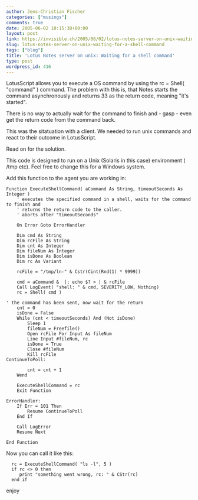 ```yaml
---
author: Jens-Christian Fischer
categories: ["musings"]
comments: true
date: 2005-06-02 10:15:38+00:00
layout: post
link: https://invisible.ch/2005/06/02/lotus-notes-server-on-unix-waiting-for-a-shell-command/
slug: lotus-notes-server-on-unix-waiting-for-a-shell-command
tags: ["blog"]
title: 'Lotus Notes server on unix: Waiting for a shell command'
type: post
wordpress_id: 416
---
```


LotusScript allows you to execute a OS command by using the rc = Shell( "command" ) command. The problem with this is, that Notes starts the command asynchronously and returns 33 as the return code, meaning "it's started". 

There is no way to actually wait for the command to finish and - gasp - even get the return code from the command back.

This was the sitatuation with a client. We needed to run unix commands and react to their outcome in LotusScript.

Read on for the solution.
<!-- more -->
This code is designed to run on a Unix (Solaris in this case) environment ( /tmp etc). Feel free to change this for a Windows system.

Add this function to the agent you are working in:

    
    
    Function ExecuteShellCommand( aCommand As String, timeoutSeconds As Integer )
    	' executes the specified command in a shell, waits for the command to finish and 
    	' returns the return code to the caller.
     	' aborts after "timeoutSeconds"
    	
    	On Error Goto ErrorHandler
    	
    	Dim cmd As String
    	Dim rcFile As String
    	Dim cnt As Integer
    	Dim fileNum As Integer
    	Dim isDone As Boolean
    	Dim rc As Variant
    	
    	rcFile = "/tmp/ln-" & Cstr(Cint(Rnd(1) * 9999))
    	
    	cmd = aCommand &  |; echo $? > | & rcFile 
    	Call LogEvent( "shell: " & cmd, SEVERITY_LOW, Nothing) 
    	rc = Shell( cmd )
    	
    ' the command has been sent, now wait for the return
    	cnt = 0
    	isDone = False
    	While (cnt < timeoutSeconds) And (Not isDone)
    		Sleep 1
    		fileNum = Freefile()
    		Open rcFile For Input As fileNum
    		Line Input #fileNum, rc
    		isDone = True
    		Close #fileNum
    		Kill rcFile
    ContinueToPoll:
    		
    		cnt = cnt + 1
    	Wend
    	
    	ExecuteShellCommand = rc	
    	Exit Function
    	
    ErrorHandler:
    	If Err = 101 Then
    		Resume ContinueToPoll	
    	End If
    	
    	Call LogError
    	Resume Next
    	
    End Function
    




Now you can call it like this:

    
    
      rc = ExecuteShellCommand( "ls -l", 5 )
      if rc <> 0 then
         print "something went wrong, rc: " & CStr(rc)
      end if
    




enjoy
